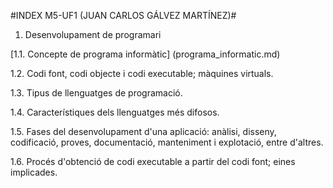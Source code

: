 #INDEX M5-UF1 (JUAN CARLOS GÁLVEZ MARTÍNEZ)#

1. Desenvolupament de programari

  [1.1. Concepte de programa informàtic]
  (programa_informatic.md)
  
  1.2. Codi font, codi objecte i codi executable; màquines virtuals.

  1.3. Tipus de llenguatges de programació.

  1.4. Característiques dels llenguatges més difosos.

  1.5. Fases del desenvolupament d'una aplicació: anàlisi, disseny, codificació, proves, documentació, manteniment i explotació,   entre d'altres.

  1.6. Procés d'obtenció de codi executable a partir del codi font; eines implicades.
